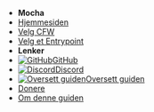 - **Mocha**
- [Hjemmesiden](../introduction)
- [Velg CFW](../cfw-choice)
- [Velg et Entrypoint](entrypoint-choice)
- **Lenker**
- [![GitHub](https://icongr.am/simple/github.svg?color=808080&size=16)GitHub](https://github.com/hacks-guide/Guide-WiiU)
- [![Discord](https://icongr.am/simple/discord.svg?colored&size=16)Discord](https://discord.gg/C29hYvh)
- [![Oversett guiden](https://icongr.am/material/translate.svg?color=808080&size=16)Oversett guiden](https://hacks-guide.crowdin.com/u/projects/10)
- [Donere](../donations)
- [Om denne guiden](../about)